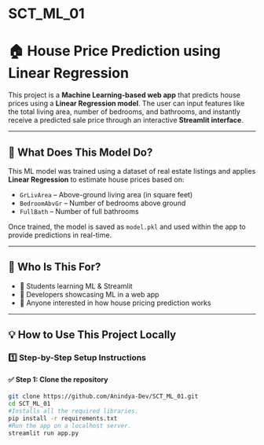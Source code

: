 # SCT_ML_01
 # 🏠 House Price Prediction using Linear Regression

This project is a **Machine Learning-based web app** that predicts house prices using a **Linear Regression model**. The user can input features like the total living area, number of bedrooms, and bathrooms, and instantly receive a predicted sale price through an interactive **Streamlit interface**.

---

## 📌 What Does This Model Do?

This ML model was trained using a dataset of real estate listings and applies **Linear Regression** to estimate house prices based on:

- `GrLivArea` – Above-ground living area (in square feet)
- `BedroomAbvGr` – Number of bedrooms above ground
- `FullBath` – Number of full bathrooms

Once trained, the model is saved as `model.pkl` and used within the app to provide predictions in real-time.

---

## 👤 Who Is This For?

- 🧪 Students learning ML & Streamlit
- 💼 Developers showcasing ML in a web app
- 🏡 Anyone interested in how house pricing prediction works

---

## 💡 How to Use This Project Locally

### 1️⃣ Step-by-Step Setup Instructions

#### ✅ Step 1: Clone the repository
```bash
git clone https://github.com/Anindya-Dev/SCT_ML_01.git
cd SCT_ML_01
#Installs all the required libraries.
pip install -r requirements.txt
#Run the app on a localhost server.
streamlit run app.py

